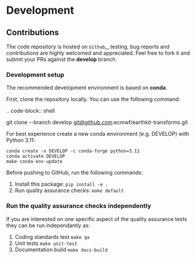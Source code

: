 # Development

## Contributions

The code repository is hosted on `Github`\_, testing, bug reports and contributions are highly welcomed and appreciated. Feel free to fork it and submit your PRs against the **develop** branch.

### Development setup

The recommended development environment is based on **conda**.

First, clone the repository locally. You can use the following command:

.. code-block:: shell

git clone --branch develop git@github.com:ecmwf/earthkit-transforms.git

For best experience create a new conda environment (e.g. DEVELOP) with Python 3.11:

```
conda create -n DEVELOP -c conda-forge python=3.11
conda activate DEVELOP
make conda-env-update
```

Before pushing to GitHub, run the following commands:

1. Install this package: `pip install -e .`
1. Run quality assurance checks: `make default`

### Run the quality assurance checks independently

If you are interested on one specific aspect of the quality assurance tests they can be run independantly as:

1. Coding standards test `make qa`
1. Unit tests `make unit-test`
1. Documentation build `make docs-build`
